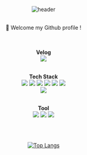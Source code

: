 <div align=center>

![header](https://capsule-render.vercel.app/api?type=wave&color=gradient&height=300&section=header&text=jeongwonjun&fontSize=60)

<br>
👋 Welcome my Github profile !
<br><br><br>

**Velog**<br>
[<img src="https://img.shields.io/badge/Velog-20C997? style=flat-square&logo=velog&logoColor=white&link=https://velog.io/@jwj9127/posts"/>](https://velog.io/@jwj9127/posts)
<br><br>

**Tech Stack**
<br>
<img src="https://img.shields.io/badge/Python-3766AB? style=flat-square&logo=Python&logoColor=white"/></a>
<img src="https://img.shields.io/badge/Java-007396? style=flat-square&logo=&logoColor=white"/></a>
<img src="https://img.shields.io/badge/C-A8B9CC? style=flat-square&logo=c&logoColor=white"/></a>
<img src="https://img.shields.io/badge/HTML-E34F26? style=flat-square&logo=html5&logoColor=white"/></a>
<img src="https://img.shields.io/badge/CSS-1572B6? style=flat-square&logo=css3&logoColor=white"/></a>
<img src="https://img.shields.io/badge/JavaScript-F7DF1E? style=flat-square&logo=javascript&logoColor=white"/></a><br>
<img src="https://img.shields.io/badge/SpringBoot-6DB33F? style=flat-square&logo=SpringBoot&logoColor=white"/></a>
<br><br>

**Tool**
<br>
<img src="https://img.shields.io/badge/Github-181717? style=flat-square&logo=github&logoColor=white"/></a>
<img src="https://img.shields.io/badge/Discord-5865F2? style=flat-square&logo=discord&logoColor=white"/></a>
<img src="https://img.shields.io/badge/Notion-000000? style=flat-square&logo=notion&logoColor=white"/></a>


<br><br>

[![Top Langs](https://github-readme-stats.vercel.app/api/top-langs/?username=jwj9127&layout=compact)](https://github.com/jwj9127/github-readme-stats)

</div>
